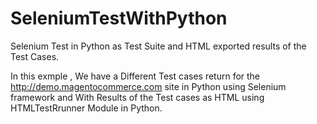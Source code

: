 # SeleniumTestWithPython
Selenium Test in Python as Test Suite and HTML exported results of the Test Cases.

In this exmple , We have a Different Test cases return for the http://demo.magentocommerce.com site in Python using Selenium framework
and With Results of the Test cases as HTML using HTMLTestRrunner Module in Python.
